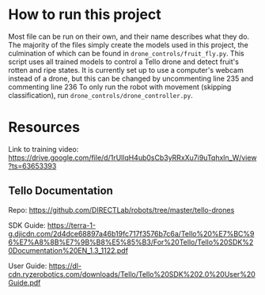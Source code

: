 # How to run this project

Most file can be run on their own, and their name describes what they do.
The majority of the files simply create the models used in this project, the
culmination of which can be found in `drone_controls/fruit_fly.py`.
This script uses all trained models to control a Tello drone and detect fruit's rotten
and ripe states.
It is currently set up to use a computer's webcam instead of a drone, but this can be
changed by uncommenting line 235 and commenting line 236
To only run the robot with movement (skipping classification), run
`drone_controls/drone_controller.py`.

# Resources

Link to training
video: <https://drive.google.com/file/d/1rUllqH4ub0sCb3yRRxXu7i9uTqhxln_W/view?ts=63653393>

## Tello Documentation

Repo: <https://github.com/DIRECTLab/robots/tree/master/tello-drones>

SDK
Guide: <https://terra-1-g.djicdn.com/2d4dce68897a46b19fc717f3576b7c6a/Tello%20%E7%BC%96%E7%A8%8B%E7%9B%B8%E5%85%B3/For%20Tello/Tello%20SDK%20Documentation%20EN_1.3_1122.pdf>

User
Guide: <https://dl-cdn.ryzerobotics.com/downloads/Tello/Tello%20SDK%202.0%20User%20Guide.pdf>

